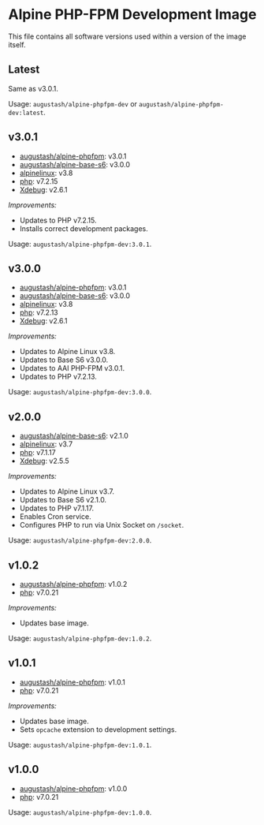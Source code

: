 # Alpine PHP-FPM Development Image

This file contains all software versions used within a version of the image itself.

## Latest

Same as v3.0.1.

Usage: `augustash/alpine-phpfpm-dev` or `augustash/alpine-phpfpm-dev:latest`.

## v3.0.1

- [augustash/alpine-phpfpm](https://github.com/augustash/docker-alpine-phpfpm/tree/3.0.1): v3.0.1
- [augustash/alpine-base-s6](https://github.com/augustash/docker-alpine-base-s6/tree/3.0.0): v3.0.0
- [alpinelinux](https://github.com/alpinelinux/docker-alpine/tree/v3.8): v3.8
- [php](http://www.php.net/): v7.2.15
- [Xdebug](https://xdebug.org/docs/all): v2.6.1

*Improvements:*

- Updates to PHP v7.2.15.
- Installs correct development packages.

Usage: `augustash/alpine-phpfpm-dev:3.0.1`.

## v3.0.0

- [augustash/alpine-phpfpm](https://github.com/augustash/docker-alpine-phpfpm/tree/3.0.1): v3.0.1
- [augustash/alpine-base-s6](https://github.com/augustash/docker-alpine-base-s6/tree/3.0.0): v3.0.0
- [alpinelinux](https://github.com/alpinelinux/docker-alpine/tree/v3.8): v3.8
- [php](http://www.php.net/): v7.2.13
- [Xdebug](https://xdebug.org/docs/all): v2.6.1

*Improvements:*

- Updates to Alpine Linux v3.8.
- Updates to Base S6 v3.0.0.
- Updates to AAI PHP-FPM v3.0.1.
- Updates to PHP v7.2.13.

Usage: `augustash/alpine-phpfpm-dev:3.0.0`.

## v2.0.0

- [augustash/alpine-base-s6](https://github.com/augustash/docker-alpine-base-s6/tree/2.1.0): v2.1.0
- [alpinelinux](https://github.com/alpinelinux/docker-alpine/tree/v3.7): v3.7
- [php](http://www.php.net/): v7.1.17
- [Xdebug](https://xdebug.org/docs/all): v2.5.5

*Improvements:*

- Updates to Alpine Linux v3.7.
- Updates to Base S6 v2.1.0.
- Updates to PHP v7.1.17.
- Enables Cron service.
- Configures PHP to run via Unix Socket on `/socket`.

Usage: `augustash/alpine-phpfpm-dev:2.0.0`.

## v1.0.2

- [augustash/alpine-phpfpm](https://github.com/augustash/docker-alpine-phpfpm): v1.0.2
- [php](http://www.php.net/): v7.0.21

*Improvements:*

- Updates base image.

Usage: `augustash/alpine-phpfpm-dev:1.0.2`.

## v1.0.1

- [augustash/alpine-phpfpm](https://github.com/augustash/docker-alpine-phpfpm): v1.0.1
- [php](http://www.php.net/): v7.0.21

*Improvements:*

- Updates base image.
- Sets `opcache` extension to development settings.

Usage: `augustash/alpine-phpfpm-dev:1.0.1`.

## v1.0.0

- [augustash/alpine-phpfpm](https://github.com/augustash/docker-alpine-phpfpm): v1.0.0
- [php](http://www.php.net/): v7.0.21

Usage: `augustash/alpine-phpfpm-dev:1.0.0`.
